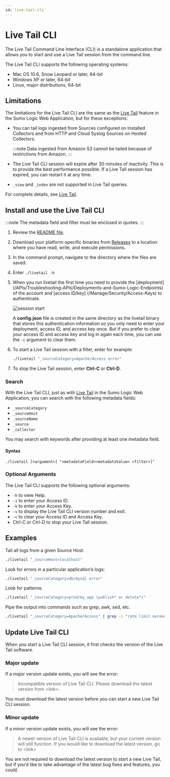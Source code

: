 ```yaml
---
id: live-tail-cli
---
```


# Live Tail CLI

The Live Tail Command Line Interface (CLI) is a standalone application that allows you to start and use a Live Tail session from the command line.

The Live Tail CLI supports the following operating systems:

* Mac OS 10.6, Snow Leopard or later, 64-bit
* Windows XP or later, 64-bit
* Linux, major distributions, 64-bit

## Limitations

The limitations for the Live Tail CLI are the same as the [Live Tail](about-live-tail.md) feature in the Sumo Logic Web Application, but for these exceptions:

* You can tail logs ingested from Sources configured on Installed Collectors and from HTTP and Cloud Syslog Sources on Hosted Collectors. 

    :::note
    Data ingested from Amazon S3 cannot be tailed because of restrictions from Amazon.
    :::

* The Live Tail CLI session will expire after 30 minutes of inactivity. This is to provide the best performance possible. If a Live Tail session has expired, you can restart it at any time.

* `_view` and `_index` are not supported in Live Tail queries.

For complete details, see [Live Tail](about-live-tail.md).

## Install and use the Live Tail CLI

:::note
The metadata field and filter must be enclosed in quotes.
:::

1. Review the [README file](https://github.com/sumologic/livetail-cli). 
1. Download your platform-specific binaries from [Releases](https://github.com/SumoLogic/livetail-cli/release) to a location where you have read, write, and execute permissions.
1. In the command prompt, navigate to the directory where the files are saved.
1. Enter `./livetail -h`
1. When you run livetail the first time you need to provide the [deployment] (/APIs/Troubleshooting-APIs/Deployments-and-Sumo-Logic-Endpoints) of the account and [access ID/key] (/Manage/Security/Access-Keys) to authenticate.

    ![session start](/img/search/live-tail/cli-live-tail-sessions-start.png)

    A **config.json** file is created in the same directory as the livetail binary that stores this authentication information so you only need to enter your deployment, access ID, and access key once. But if you prefer to clear your access ID and access key and log in again each time, you can use the `-c` argument to clear them.

1. To start a Live Tail session with a filter, enter for example:

    ```bash
    ./livetail "_sourceCategory=Apache/Access error"
    ```

1. To stop the Live Tail session, enter **Ctrl-C** or **Ctrl-D**.

### Search

With the Live Tail CLI, just as with [Live Tail](about-live-tail.md) in the Sumo Logic Web Application, you can search with the following metadata fields:

* `_sourceCategory`
* `_sourceHost`
* `_sourceName`
* `_source`
* `_collector`

You may search with keywords after providing at least one metadata field.

#### Syntax

`./livetail [<argument>] "<metadataField><metadataValue> <filter>]"`

### Optional Arguments

The Live Tail CLI supports the following optional arguments:

* `-h` to view Help.
* `-i` to enter your Access ID.
* `-k` to enter your Access Key.
* `-v` to display the Live Tail CLI version number and exit.
* `-c` to clear your Access ID and Access Key.
* Ctrl-C or Ctrl-D to stop your Live Tail session.

## Examples

Tail all logs from a given Source Host:

```bash
./livetail "_sourceHost=localhost"
```

Look for errors in a particular application’s logs:

```bash
./livetail "_sourceCategory=db/mysql error"
```

Look for patterns:

```bash
./livetail "_sourceCategory=prod/my_app (publish* or delete*)"
```

Pipe the output into commands such as grep, awk, sed, etc.

```bash
./livetail "_sourceCategory=Apache/Access" | grep -i "rate limit exceeded"\> out.txt
```

## Update Live Tail CLI

When you start a Live Tail CLI session, it first checks the version of the Live Tail software.

### Major update

If a major version update exists, you will see the error:

> Incompatible version of Live Tail CLI. Please download the latest version from \<link\>.

You must download the latest version before you can start a new Live Tail CLI session.

### Minor update

If a minor version update exists, you will see the error:

> A newer version of Live Tail CLI is available, but your current version will still function. If you would like to download the latest version, go to \<link\>

You are not required to download the latest version to start a new Live Tail, but if you’d like to take advantage of the latest bug fixes and features, you could.
